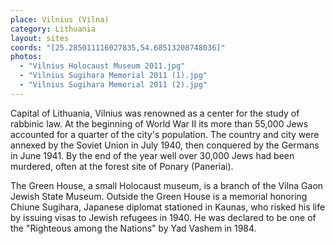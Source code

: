 ```yaml
---
place: Vilnius (Vilna)
category: Lithuania
layout: sites
coords: "[25.285011116027835,54.68513208748036]"
photos:
  - "Vilnius Holocaust Museum 2011.jpg"
  - "Vilnius Sugihara Memorial 2011 (1).jpg"
  - "Vilnius Sugihara Memorial 2011 (2).jpg"
---
```

Capital of Lithuania, Vilnius was renowned as a center for the study of rabbinic law. At the beginning of World War II its more than 55,000 Jews accounted for a quarter of the city's population. The country and city were annexed by the Soviet Union in July 1940, then conquered by the Germans in June 1941. By the end of the year well over 30,000 Jews had been murdered, often at the forest site of Ponary (Paneriai).

The Green House, a small Holocaust museum, is a branch of the Vilna Gaon Jewish State Museum. Outside the Green House is a memorial honoring Chiune Sugihara, Japanese diplomat stationed in Kaunas, who risked his life by issuing visas to Jewish refugees in 1940. He was declared to be one of the "Righteous among the Nations" by Yad Vashem in 1984.